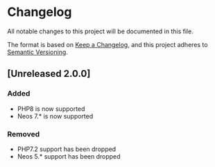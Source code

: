 # Changelog
All notable changes to this project will be documented in this file.

The format is based on [Keep a Changelog](https://keepachangelog.com/en/1.0.0/),
and this project adheres to [Semantic Versioning](https://semver.org/spec/v2.0.0.html).

## [Unreleased 2.0.0]
### Added
- PHP8 is now supported
- Neos 7.* is now supported

### Removed
- PHP7.2 support has been dropped
- Neos 5.* support has been dropped